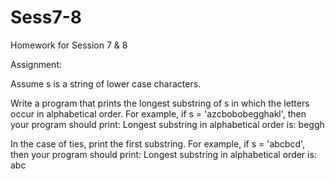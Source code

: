 # Sess7-8

Homework for Session 7 & 8

Assignment: 

Assume s is a string of lower case characters.

Write a program that prints the longest substring of s in which the letters occur in alphabetical order. For example, if s = 'azcbobobegghakl', then your program should print: Longest substring in alphabetical order is: beggh

In the case of ties, print the first substring. For example, if s = 'abcbcd', then your program should print: Longest substring in alphabetical order is: abc


